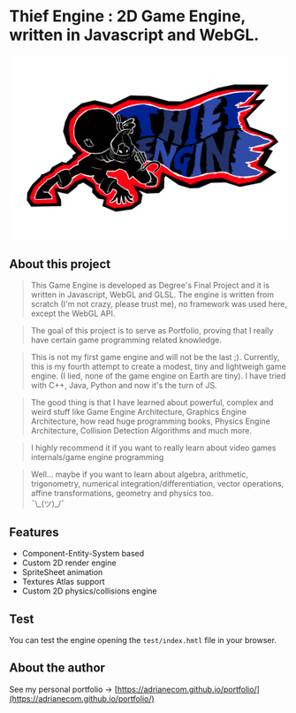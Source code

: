 # Thief Engine : 2D Game Engine, written in Javascript and WebGL.

<!-- ![logo](thief-logo.png) -->
<img src ="thief-logo.png" width="640px" />


## About this project

>This Game Engine is developed as Degree's Final Project and it is written in Javascript, WebGL and GLSL. The engine is written from scratch (I'm not crazy, please trust me), no framework was used here, except the WebGL API.

>The goal of this project is to serve as Portfolio, proving that I really have certain game programming related knowledge.

>This is not my first game engine and will not be the last ;). Currently, this is my fourth attempt to create a modest, tiny and lightweigh game engine. (I lied, none of the game engine on Earth are tiny). I have tried with C++, Java, Python and now it's the turn of JS.

>The good thing is that I have learned about powerful, complex and weird stuff like Game Engine Architecture, Graphics Engine Architecture, how read huge programming books, Physics Engine Architecture, Collision Detection Algorithms and much more.

>I highly recommend it if you want to really learn about video games internals/game engine programming

>Well... maybe if you want to learn about algebra, arithmetic, trigonometry, numerical integration/differentiation, vector operations, affine transformations, geometry and physics too.<br>¯\\\_(ツ)_/¯



## Features

* Component-Entity-System based
* Custom 2D render engine
* SpriteSheet animation
* Textures Atlas support
* Custom 2D physics/collisions engine

## Test

You can test the engine opening the `test/index.hmtl` file in your browser.

## About the author

See my personal portfolio →
[https://adrianecom.github.io/portfolio/](https://adrianecom.github.io/portfolio/)
